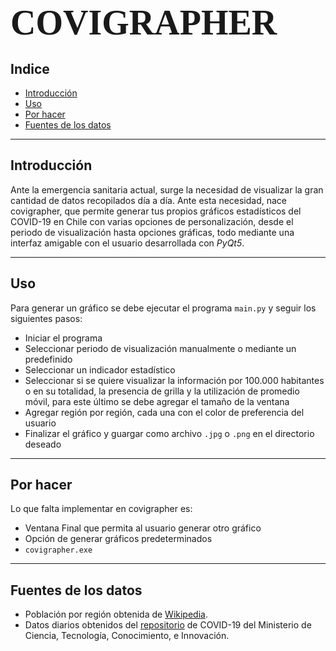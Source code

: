 # <span style="font-family:Bebas Neue; font-size:2em;">COVIGRAPHER</span>

## Indice
- [Introducción](#Introducción)
- [Uso](#Uso)
- [Por hacer](#Por-hacer)
- [Fuentes de los datos](Fuentes-de-los-datos)

---

## Introducción

Ante la emergencia sanitaria actual, surge la necesidad de visualizar la gran cantidad de datos recopilados día a día. Ante esta necesidad, nace covigrapher, que permite generar tus propios gráficos estadísticos del COVID-19 en Chile con varias opciones de personalización, desde el periodo de visualización hasta opciones gráficas, todo mediante una interfaz amigable con el usuario desarrollada con *PyQt5*.

---

## Uso

Para generar un gráfico se debe ejecutar el programa `main.py` y seguir los siguientes pasos:

* Iniciar el programa
* Seleccionar periodo de visualización manualmente o mediante un predefinido
* Seleccionar un indicador estadístico
* Seleccionar si se quiere visualizar la información por 100.000 habitantes o en su totalidad, la presencia de grilla y la utilización de promedio móvil, para este último se debe agregar el tamaño de la ventana
* Agregar región por región, cada una con el color de preferencia del usuario
* Finalizar el gráfico y guargar como archivo `.jpg` o `.png` en el directorio deseado

---

## Por hacer
Lo que falta implementar en covigrapher es:

* Ventana Final que permita al usuario generar otro gráfico
* Opción de generar gráficos predeterminados
* `covigrapher.exe`

---

## Fuentes de los datos

* Población por región obtenida de [Wikipedia](https://es.wikipedia.org/wiki/Anexo:Regiones_de_Chile_por_poblaci%C3%B3n).
* Datos diarios obtenidos del [repositorio](https://github.com/MinCiencia/Datos-COVID19) de COVID-19 del Ministerio de Ciencia, Tecnología, Conocimiento, e Innovación. 
